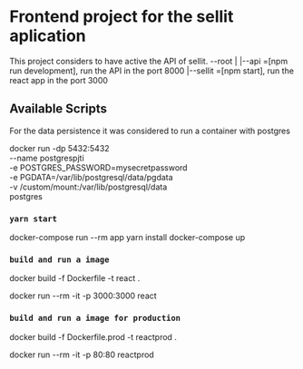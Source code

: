 # Frontend project for the sellit aplication

This project considers to have active the API of sellit.
--root
|
|--api =[npm run development], run the API in the port 8000
|--sellit =[npm start], run the react app in the port 3000

## Available Scripts

For the data persistence it was considered to run a container with postgres

docker run -dp 5432:5432 \
 --name postgrespjti \
 -e POSTGRES_PASSWORD=mysecretpassword \
 -e PGDATA=/var/lib/postgresql/data/pgdata \
 -v /custom/mount:/var/lib/postgresql/data \
 postgres

### `yarn start`

docker-compose run --rm app yarn install
docker-compose up

### `build and run a image`

docker build -f Dockerfile -t react .

docker run --rm -it -p 3000:3000 react

### `build and run a image for production`

docker build -f Dockerfile.prod -t reactprod .

docker run --rm -it -p 80:80 reactprod
